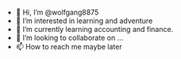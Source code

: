 - 👋 Hi, I’m @wolfgang8875
- 👀 I’m interested in learning and adventure
- 🌱 I’m currently learning accounting and finance.
- 💞️ I’m looking to collaborate on ...
- 📫 How to reach me maybe later

<!---
wolfgang8875/wolfgang8875 is a ✨ special ✨ repository because its `README.md` (this file) appears on your GitHub profile.
You can click the Preview link to take a look at your changes.
--->
